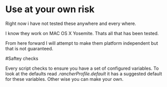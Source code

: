 # Use at your own risk

Right now i have not tested these anywhere and every where.

I know they work on MAC OS X Yosemite. Thats all that has been tested.

From here forward I will attempt to make them platform independent but that is not guaranteed.


#Saftey checks

Every script checks to ensure you have a set of configured variables. 
To look at the defaults read *.rancherProfile.default* it has a suggested default for these variables.
Other wise you can make your own.